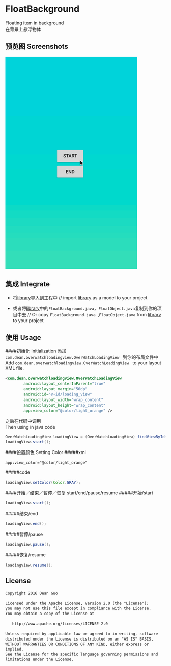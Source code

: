 # FloatBackground  

Floating item in background  
在背景上悬浮物体  

## 预览图 Screenshots
![demo1](/screenshot/floatbackground.gif) 

## 集成 Integrate

*  将[library](/library)导入到工程中  // import [library](/library) as a model to your project
  
*  或者将[library](/library)中的`FloatBackground.java`，`FloatObject.java`复制到你的项目中去 // Or copy `FloatBackground.java `,`FloatObject.java` from [library](/library) to your project

## 使用 Usage
####初始化 Initialization
添加`com.dean.overwatchloadingview.OverWatchLoadingView ` 到你的布局文件中  
Add `com.dean.overwatchloadingview.OverWatchLoadingView ` to your layout XML file.

```XML
<com.dean.overwatchloadingview.OverWatchLoadingView
        android:layout_centerInParent="true"
        android:layout_margin="50dp"
        android:id="@+id/loading_view"
        android:layout_width="wrap_content"
        android:layout_height="wrap_content"
        app:view_color="@color/light_orange" />
```
之后在代码中调用  
Then using in java code

```Java
OverWatchLoadingView loadingView = (OverWatchLoadingView) findViewById(R.id.loading_view);
loadingView.start();
```

####设置颜色 Setting Color
#####xml

```xml
app:view_color="@color/light_orange"
```
#####code
```java
loadingView.setColor(Color.GRAY);
```

####开始／结束／暂停／恢复 start/end/pause/resume
#####开始/start
```java
loadingView.start();
``` 
#####结束/end
```java
loadingView.end();
``` 
#####暂停/pause
```java
loadingView.pause();
``` 
#####恢复/resume
```java
loadingView.resume();
``` 

## License
```
Copyright 2016 Dean Guo

Licensed under the Apache License, Version 2.0 (the "License");
you may not use this file except in compliance with the License.
You may obtain a copy of the License at

   http://www.apache.org/licenses/LICENSE-2.0

Unless required by applicable law or agreed to in writing, software
distributed under the License is distributed on an "AS IS" BASIS,
WITHOUT WARRANTIES OR CONDITIONS OF ANY KIND, either express or implied.
See the License for the specific language governing permissions and
limitations under the License.
```
